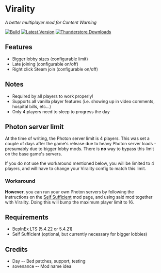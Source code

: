 # Virality

*A better multiplayer mod for Content Warning*

[![Build](https://img.shields.io/github/actions/workflow/status/MaxWasUnavailable/Virality/build.yml?style=for-the-badge&logo=github&branch=master)](https://github.com/MaxWasUnavailable/Virality/actions/workflows/build.yml)
[![Latest Version](https://img.shields.io/thunderstore/v/MaxWasUnavailable/Virality?style=for-the-badge&logo=thunderstore&logoColor=white)](https://thunderstore.io/c/content-warning/p/MaxWasUnavailable/Virality)
[![Thunderstore Downloads](https://img.shields.io/thunderstore/dt/MaxWasUnavailable/Virality?style=for-the-badge&logo=thunderstore&logoColor=white)](https://thunderstore.io/c/content-warning/p/MaxWasUnavailable/Virality)

## Features

- Bigger lobby sizes (configurable limit)
- Late joining (configurable on/off)
- Right click Steam join (configurable on/off)

## Notes

- Required by all players to work properly!
- Supports all vanilla player features (i.e. showing up in video comments, hospital bills, etc...)
- Only 4 players need to sleep to progress the day

## Photon server limit

At the time of writing, the Photon server limit is 4 players. This was set a couple of days after the game's release due
to heavy Photon server loads - presumably due to bigger lobby mods. There is **no** way to bypass this limit on the base
game's servers.

If you do not use the workaround mentioned below, you will be limited to 4 players, and will have to change your
Virality config to match this limit.

### Workaround

**However**, you can run your own Photon servers by following the instructions on the [Self Sufficient](
https://thunderstore.io/c/content-warning/p/Computery/Self_Sufficient/) mod page, and using said mod together with
Virality. Doing this will bump the maximum player limit to 16.

## Requirements

- BepInEx LTS (5.4.22 or 5.4.21)
- Self Sufficient (optional, but currently necessary for bigger lobbies)

## Credits

- Day -- Bed patches, support, testing
- sovenance -- Mod name idea